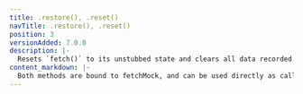 ```yaml
---
title: .restore(), .reset()
navTitle: .restore(), .reset()
position: 3
versionAdded: 7.0.0
description: |-
  Resets `fetch()` to its unstubbed state and clears all data recorded for its calls. `restore()` is an alias for `reset()`
content_markdown: |-
  Both methods are bound to fetchMock, and can be used directly as callbacks e.g. `afterEach(fetchMock.reset)` will work just fine. There is no need for `afterEach(() => fetchMock.reset())`
---
```

